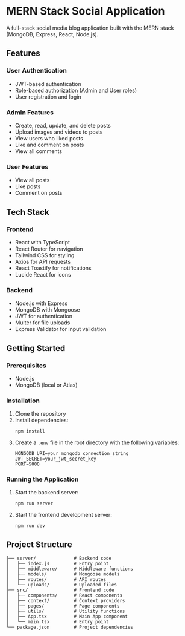 # MERN Stack Social Application

A full-stack social media blog application built with the MERN stack (MongoDB, Express, React, Node.js).

## Features

### User Authentication

- JWT-based authentication
- Role-based authorization (Admin and User roles)
- User registration and login

### Admin Features

- Create, read, update, and delete posts
- Upload images and videos to posts
- View users who liked posts
- Like and comment on posts
- View all comments

### User Features

- View all posts
- Like posts
- Comment on posts

## Tech Stack

### Frontend

- React with TypeScript
- React Router for navigation
- Tailwind CSS for styling
- Axios for API requests
- React Toastify for notifications
- Lucide React for icons

### Backend

- Node.js with Express
- MongoDB with Mongoose
- JWT for authentication
- Multer for file uploads
- Express Validator for input validation

## Getting Started

### Prerequisites

- Node.js
- MongoDB (local or Atlas)

### Installation

1. Clone the repository
2. Install dependencies:
   ```
   npm install
   ```
3. Create a `.env` file in the root directory with the following variables:
   ```
   MONGODB_URI=your_mongodb_connection_string
   JWT_SECRET=your_jwt_secret_key
   PORT=5000
   ```

### Running the Application

1. Start the backend server:
   ```
   npm run server
   ```
2. Start the frontend development server:
   ```
   npm run dev
   ```

## Project Structure

```
├── server/              # Backend code
│   ├── index.js         # Entry point
│   ├── middleware/      # Middleware functions
│   ├── models/          # Mongoose models
│   ├── routes/          # API routes
│   └── uploads/         # Uploaded files
├── src/                 # Frontend code
│   ├── components/      # React components
│   ├── context/         # Context providers
│   ├── pages/           # Page components
│   ├── utils/           # Utility functions
│   ├── App.tsx          # Main App component
│   └── main.tsx         # Entry point
└── package.json         # Project dependencies
```

